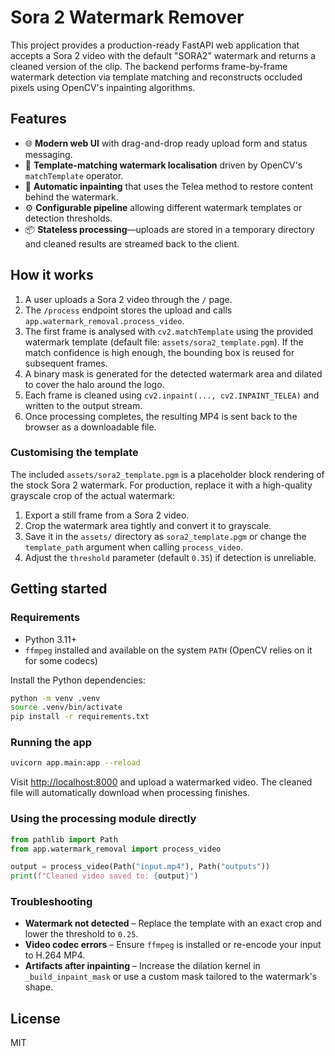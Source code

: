 # Sora 2 Watermark Remover

This project provides a production-ready FastAPI web application that accepts a Sora&nbsp;2 video
with the default "SORA2" watermark and returns a cleaned version of the clip. The backend performs
frame-by-frame watermark detection via template matching and reconstructs occluded pixels using
OpenCV's inpainting algorithms.

## Features

- 🌐 **Modern web UI** with drag-and-drop ready upload form and status messaging.
- 🧠 **Template-matching watermark localisation** driven by OpenCV's `matchTemplate` operator.
- 🎨 **Automatic inpainting** that uses the Telea method to restore content behind the watermark.
- ⚙️ **Configurable pipeline** allowing different watermark templates or detection thresholds.
- 📦 **Stateless processing**—uploads are stored in a temporary directory and cleaned results are
  streamed back to the client.

## How it works

1. A user uploads a Sora&nbsp;2 video through the `/` page.
2. The `/process` endpoint stores the upload and calls `app.watermark_removal.process_video`.
3. The first frame is analysed with `cv2.matchTemplate` using the provided watermark template
   (default file: `assets/sora2_template.pgm`). If the match confidence is high enough, the bounding
   box is reused for subsequent frames.
4. A binary mask is generated for the detected watermark area and dilated to cover the halo around
   the logo.
5. Each frame is cleaned using `cv2.inpaint(..., cv2.INPAINT_TELEA)` and written to the output
   stream.
6. Once processing completes, the resulting MP4 is sent back to the browser as a downloadable file.

### Customising the template

The included `assets/sora2_template.pgm` is a placeholder block rendering of the stock Sora&nbsp;2
watermark. For production, replace it with a high-quality grayscale crop of the actual watermark:

1. Export a still frame from a Sora&nbsp;2 video.
2. Crop the watermark area tightly and convert it to grayscale.
3. Save it in the `assets/` directory as `sora2_template.pgm` or change the `template_path` argument
   when calling `process_video`.
4. Adjust the `threshold` parameter (default `0.35`) if detection is unreliable.

## Getting started

### Requirements

- Python 3.11+
- `ffmpeg` installed and available on the system `PATH` (OpenCV relies on it for some codecs)

Install the Python dependencies:

```bash
python -m venv .venv
source .venv/bin/activate
pip install -r requirements.txt
```

### Running the app

```bash
uvicorn app.main:app --reload
```

Visit <http://localhost:8000> and upload a watermarked video. The cleaned file will automatically
download when processing finishes.

### Using the processing module directly

```python
from pathlib import Path
from app.watermark_removal import process_video

output = process_video(Path("input.mp4"), Path("outputs"))
print(f"Cleaned video saved to: {output}")
```

### Troubleshooting

- **Watermark not detected** – Replace the template with an exact crop and lower the threshold to
  `0.25`.
- **Video codec errors** – Ensure `ffmpeg` is installed or re-encode your input to H.264 MP4.
- **Artifacts after inpainting** – Increase the dilation kernel in `_build_inpaint_mask` or use a
  custom mask tailored to the watermark's shape.

## License

MIT
